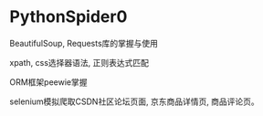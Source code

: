 # PythonSpider0

BeautifulSoup, Requests库的掌握与使用

xpath, css选择器语法, 正则表达式匹配

ORM框架peewie掌握

selenium模拟爬取CSDN社区论坛页面, 京东商品详情页, 商品评论页。

